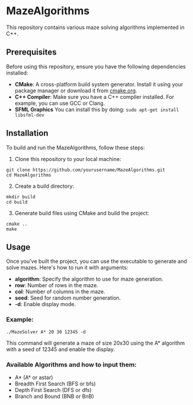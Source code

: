 # MazeAlgorithms

This repository contains various maze solving algorithms implemented in C++.

## Prerequisites

Before using this repository, ensure you have the following dependencies installed:

- **CMake**: A cross-platform build system generator. Install it using your package manager or download it from [cmake.org](https://cmake.org/download/).
- **C++ Compiler**: Make sure you have a C++ compiler installed. For example, you can use GCC or Clang.
- **SFML Graphics** You can install this by doing: `sudo apt-get install libsfml-dev`

## Installation

To build and run the MazeAlgorithms, follow these steps:

1. Clone this repository to your local machine:

```
git clone https://github.com/yourusername/MazeAlgorithms.git
cd MazeAlgorithms
```

2. Create a build directory:

```
mkdir build
cd build
```
  
3. Generate build files using CMake and build the project:

```
cmake ..
make
```

## Usage

Once you've built the project, you can use the executable to generate and solve mazes. Here's how to run it with arguments:

- **algorithm**: Specify the algorithm to use for maze generation.
- **row**: Number of rows in the maze.
- **col**: Number of columns in the maze.
- **seed**: Seed for random number generation.
- **-d**: Enable display mode.

### Example:

`./MazeSolver A* 20 30 12345 -d`

This command will generate a maze of size 20x30 using the A* algorithm with a seed of 12345 and enable the display.

### Available Algorithms and how to input them:

- A* (A* or astar)
- Breadth First Search (BFS or bfs)
- Depth First Search (DFS or dfs)
- Branch and Bound (BNB or BnB)


